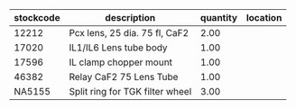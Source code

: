|stockcode|description|quantity|location|
|---------|-----------|--------|--------|
|12212|Pcx lens, 25 dia. 75 fl, CaF2|2.00||
|17020|IL1/IL6 Lens tube body|1.00||
|17596|IL clamp chopper mount|1.00||
|46382|Relay CaF2  75 Lens Tube|1.00||
|NA5155|Split ring for TGK filter wheel|3.00||
